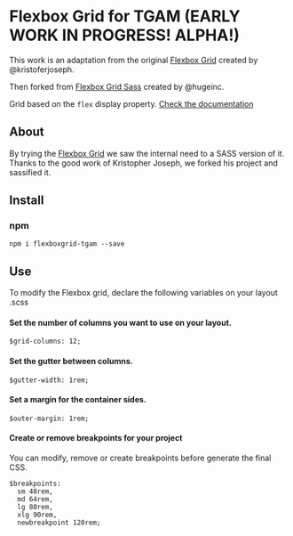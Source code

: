 Flexbox Grid for TGAM (EARLY WORK IN PROGRESS! ALPHA!)
===========
This work is an adaptation from the original [Flexbox Grid](http://flexboxgrid.com/) created by @kristoferjoseph.

Then forked from [Flexbox Grid Sass](http://hugeinc.github.io/flexboxgrid-sass/) created by @hugeinc.

Grid based on the `flex` display property. [Check the documentation](http://empirecoder.github.io/flexboxgrid-sass)

About
------
By trying the [Flexbox Grid](http://flexboxgrid.com/) we saw the internal need to a SASS version of it.
Thanks to the good work of Kristopher Joseph, we forked his project and sassified it.

Install
---------
### npm
`npm i flexboxgrid-tgam --save`

Use
---------
To modify the Flexbox grid, declare the following variables on your layout .scss

#### Set the number of columns you want to use on your layout.
`$grid-columns: 12;`

#### Set the gutter between columns.

`$gutter-width: 1rem;`

#### Set a margin for the container sides.

`$outer-margin: 1rem;`

####  Create or remove breakpoints for your project
You can modify, remove or create breakpoints before generate the final CSS.

```
$breakpoints:
  sm 48rem,
  md 64rem,
  lg 80rem,
  xlg 90rem,
  newbreakpoint 120rem;
```
